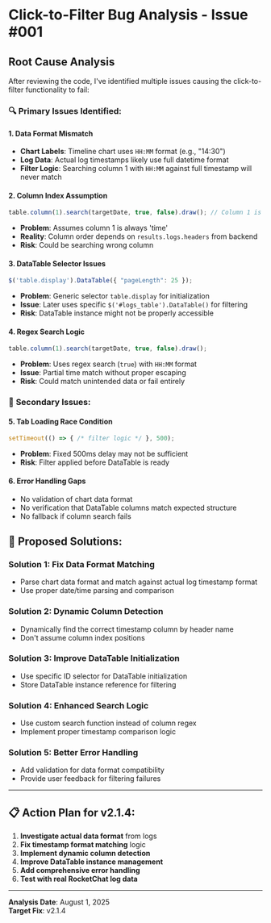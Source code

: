 # Click-to-Filter Bug Analysis - Issue #001

## Root Cause Analysis

After reviewing the code, I've identified multiple issues causing the click-to-filter functionality to fail:

### 🔍 **Primary Issues Identified:**

#### 1. **Data Format Mismatch** 
- **Chart Labels**: Timeline chart uses `HH:MM` format (e.g., "14:30")
- **Log Data**: Actual log timestamps likely use full datetime format
- **Filter Logic**: Searching column 1 with `HH:MM` against full timestamp will never match

#### 2. **Column Index Assumption**
```javascript
table.column(1).search(targetDate, true, false).draw(); // Column 1 is 'time'
```
- **Problem**: Assumes column 1 is always 'time' 
- **Reality**: Column order depends on `results.logs.headers` from backend
- **Risk**: Could be searching wrong column

#### 3. **DataTable Selector Issues**
```javascript
$('table.display').DataTable({ "pageLength": 25 });
```
- **Problem**: Generic selector `table.display` for initialization
- **Issue**: Later uses specific `$('#logs_table').DataTable()` for filtering
- **Risk**: DataTable instance might not be properly accessible

#### 4. **Regex Search Logic**
```javascript
table.column(1).search(targetDate, true, false).draw();
```
- **Problem**: Uses regex search (`true`) with `HH:MM` format
- **Issue**: Partial time match without proper escaping
- **Risk**: Could match unintended data or fail entirely

### 🐛 **Secondary Issues:**

#### 5. **Tab Loading Race Condition**
```javascript
setTimeout(() => { /* filter logic */ }, 500);
```
- **Problem**: Fixed 500ms delay may not be sufficient
- **Risk**: Filter applied before DataTable is ready

#### 6. **Error Handling Gaps**
- No validation of chart data format
- No verification that DataTable columns match expected structure
- No fallback if column search fails

## 🔧 **Proposed Solutions:**

### **Solution 1: Fix Data Format Matching**
- Parse chart data format and match against actual log timestamp format
- Use proper date/time parsing and comparison

### **Solution 2: Dynamic Column Detection**
- Dynamically find the correct timestamp column by header name
- Don't assume column index positions

### **Solution 3: Improve DataTable Initialization**
- Use specific ID selector for DataTable initialization
- Store DataTable instance reference for filtering

### **Solution 4: Enhanced Search Logic**
- Use custom search function instead of column regex
- Implement proper timestamp comparison logic

### **Solution 5: Better Error Handling**
- Add validation for data format compatibility
- Provide user feedback for filtering failures

---

## 📋 **Action Plan for v2.1.4:**

1. **Investigate actual data format** from logs
2. **Fix timestamp format matching** logic
3. **Implement dynamic column detection**
4. **Improve DataTable instance management**
5. **Add comprehensive error handling**
6. **Test with real RocketChat log data**

---

**Analysis Date**: August 1, 2025  
**Target Fix**: v2.1.4
